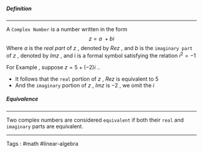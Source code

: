 ##### Definition  
___
A `Complex Number` is a number written in the form $$z = a  \ + bi$$
Where $a$ is the *real part* of $z$ , denoted by $Rez$  , and $b$ is the `imaginary part` of $z$   , denoted by $Imz$ , and i is a formal symbol satisfying the relation $i^2 = -1$ 

For Example , suppose $z = 5 + (-2)i$ ..
- It follows that the `real` portion of $z$ , $Rez$ is equivalent to $5$ 
- And the `imaginary` portion of $z$ , $Imz$ is $-2$ , we omit the $i$ 

##### Equivalence 
____
Two complex numbers are considered `equivalent` if both their `real` and `imaginary` parts are equivalent. 

____

Tags : #math #linear-algebra